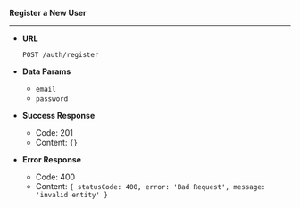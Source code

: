 **Register a New User**

---

- **URL**

  `POST /auth/register`

- **Data Params**

  - `email`
  - `password`

- **Success Response**

  - Code: 201
  - Content: `{}`

- **Error Response**

  - Code: 400
  - Content: `{ statusCode: 400, error: 'Bad Request', message: 'invalid entity' }`
